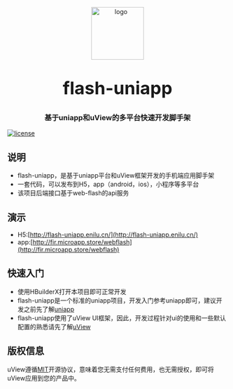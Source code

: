 <p align="center">
    <img alt="logo" src="https://enilu.gitee.io/web-flash/logo.png" width="120" height="120" style="margin-bottom: 10px;">
</p>
<h3 align="center" style="margin: 30px 0 30px;font-weight: bold;font-size:40px;">flash-uniapp</h3>
<h3 align="center">基于uniapp和uView的多平台快速开发脚手架</h3>


[![license](https://img.shields.io/github/license/YanxinNet/uView?style=flat-square)](https://en.wikipedia.org/wiki/MIT_License)

## 说明

- flash-uniapp，是基于uniapp平台和uView框架开发的手机端应用脚手架
- 一套代码，可以发布到H5，app（android，ios），小程序等多平台
- 该项目后端接口基于web-flash的api服务

## 演示
- H5:[http://flash-uniapp.enilu.cn/](http://flash-uniapp.enilu.cn/)
- app:[http://fir.microapp.store/webflash](http://fir.microapp.store/webflash)
## 快速入门
- 使用HBuilderX打开本项目即可正常开发
- flash-uniapp是一个标准的uniapp项目，开发入门参考uniapp即可，建议开发之前先了解[uniapp](https://uniapp.dcloud.io/)
- flash-uniapp使用了uView UI框架，因此，开发过程针对ui的使用和一些默认配置的熟悉请先了解[uView](https://www.uviewui.com/)

## 版权信息
uView遵循[MIT](https://en.wikipedia.org/wiki/MIT_License)开源协议，意味着您无需支付任何费用，也无需授权，即可将uView应用到您的产品中。
